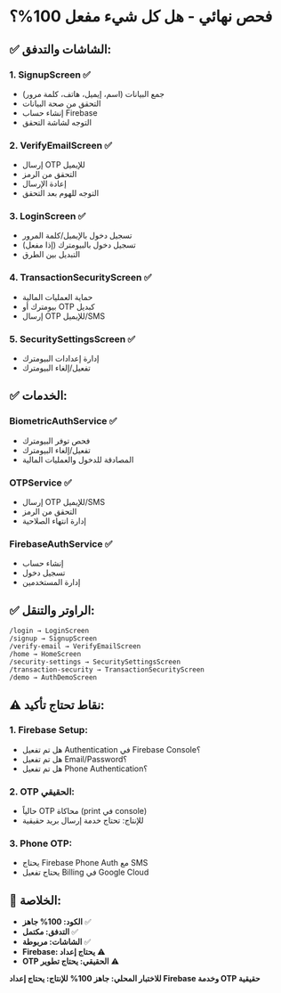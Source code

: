 # فحص نهائي - هل كل شيء مفعل 100%؟

## ✅ **الشاشات والتدفق:**

### **1. SignupScreen** ✅
- جمع البيانات (اسم، إيميل، هاتف، كلمة مرور)
- التحقق من صحة البيانات
- إنشاء حساب Firebase
- التوجه لشاشة التحقق

### **2. VerifyEmailScreen** ✅
- إرسال OTP للإيميل
- التحقق من الرمز
- إعادة الإرسال
- التوجه للهوم بعد التحقق

### **3. LoginScreen** ✅
- تسجيل دخول بالإيميل/كلمة المرور
- تسجيل دخول بالبيومترك (إذا مفعل)
- التبديل بين الطرق

### **4. TransactionSecurityScreen** ✅
- حماية العمليات المالية
- بيومترك أو OTP كبديل
- إرسال OTP للإيميل/SMS

### **5. SecuritySettingsScreen** ✅
- إدارة إعدادات البيومترك
- تفعيل/إلغاء البيومترك

## ✅ **الخدمات:**

### **BiometricAuthService** ✅
- فحص توفر البيومترك
- تفعيل/إلغاء البيومترك
- المصادقة للدخول والعمليات المالية

### **OTPService** ✅
- إرسال OTP للإيميل/SMS
- التحقق من الرمز
- إدارة انتهاء الصلاحية

### **FirebaseAuthService** ✅
- إنشاء حساب
- تسجيل دخول
- إدارة المستخدمين

## ✅ **الراوتر والتنقل:**
```
/login → LoginScreen
/signup → SignupScreen
/verify-email → VerifyEmailScreen
/home → HomeScreen
/security-settings → SecuritySettingsScreen
/transaction-security → TransactionSecurityScreen
/demo → AuthDemoScreen
```

## ⚠️ **نقاط تحتاج تأكيد:**

### **1. Firebase Setup:**
- هل تم تفعيل Authentication في Firebase Console؟
- هل تم تفعيل Email/Password؟
- هل تم تفعيل Phone Authentication؟

### **2. OTP الحقيقي:**
- حالياً OTP محاكاة (print في console)
- للإنتاج: تحتاج خدمة إرسال بريد حقيقية

### **3. Phone OTP:**
- يحتاج Firebase Phone Auth مع SMS
- يحتاج تفعيل Billing في Google Cloud

## 🎯 **الخلاصة:**
- **الكود: 100% جاهز** ✅
- **التدفق: مكتمل** ✅
- **الشاشات: مربوطة** ✅
- **Firebase: يحتاج إعداد** ⚠️
- **OTP الحقيقي: يحتاج تطوير** ⚠️

**للاختبار المحلي: جاهز 100%**
**للإنتاج: يحتاج إعداد Firebase وخدمة OTP حقيقية**